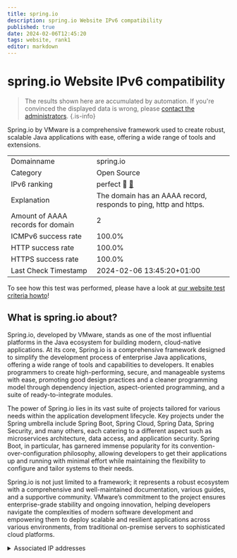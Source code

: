 ```yaml
---
title: spring.io
description: spring.io Website IPv6 compatibility
published: true
date: 2024-02-06T12:45:20
tags: website, rank1
editor: markdown
---
```


# spring.io Website IPv6 compatibility

> The results shown here are accumulated by automation. If you're convinced the displayed data is wrong, please [contact the administrators](/howto/chat). 
{.is-info}

Spring.io by VMware is a comprehensive framework used to create robust, scalable Java applications with ease, offering a wide range of tools and extensions.


|   |   |
| - | - |
| Domainname | spring.io
| Category | Open Source |
| IPv6 ranking | perfect :1st_place_medal: [🔗](/howto/ranking) |
| Explanation | The domain has an AAAA record, responds to ping, http and https. |
| Amount of AAAA records for domain | 2 |
| ICMPv6 success rate | 100.0%|
| HTTP success rate | 100.0% |
| HTTPS success rate | 100.0% |
| Last Check Timestamp | 2024-02-06 13:45:20+01:00 |

To see how this test was performed, please have a look at [our website test criteria howto](/howto/testcriteria/website)!


## What is spring.io about?
Spring.io, developed by VMware, stands as one of the most influential platforms in the Java ecosystem for building modern, cloud-native applications. At its core, Spring.io is a comprehensive framework designed to simplify the development process of enterprise Java applications, offering a wide range of tools and capabilities to developers. It enables programmers to create high-performing, secure, and manageable systems with ease, promoting good design practices and a cleaner programming model through dependency injection, aspect-oriented programming, and a suite of ready-to-integrate modules.

The power of Spring.io lies in its vast suite of projects tailored for various needs within the application development lifecycle. Key projects under the Spring umbrella include Spring Boot, Spring Cloud, Spring Data, Spring Security, and many others, each catering to a different aspect such as microservices architecture, data access, and application security. Spring Boot, in particular, has garnered immense popularity for its convention-over-configuration philosophy, allowing developers to get their applications up and running with minimal effort while maintaining the flexibility to configure and tailor systems to their needs.

Spring.io is not just limited to a framework; it represents a robust ecosystem with a comprehensive and well-maintained documentation, various guides, and a supportive community. VMware’s commitment to the project ensures enterprise-grade stability and ongoing innovation, helping developers navigate the complexities of modern software development and empowering them to deploy scalable and resilient applications across various environments, from traditional on-premise servers to sophisticated cloud platforms.



<details>
<summary>Associated IP addresses</summary>

2606:4700:10::6814:241

2606:4700:10::6814:341

</details>
